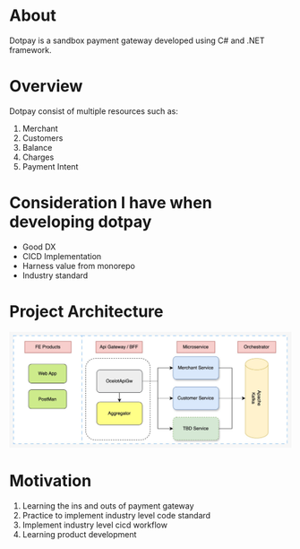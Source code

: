 # About
Dotpay is a sandbox payment gateway developed using C# and .NET framework.

# Overview
Dotpay consist of multiple resources such as:
1. Merchant
2. Customers
3. Balance 
4. Charges
5. Payment Intent

# Consideration I have when developing dotpay
- Good DX
- CICD Implementation
- Harness value from monorepo 
- Industry standard


# Project Architecture 
![architecture-v1](images/architecture-v1.jpeg)

# Motivation
1. Learning the ins and outs of payment gateway
2. Practice to implement industry level code standard 
3. Implement industry level cicd workflow
4. Learning product development
